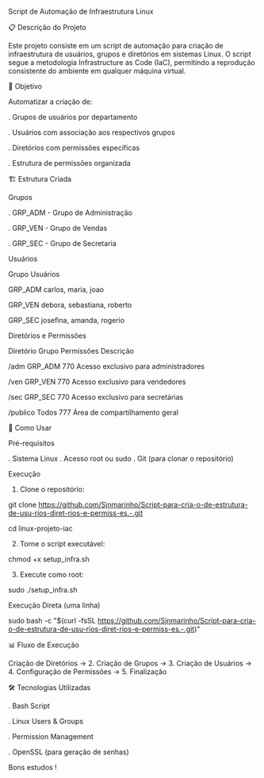 Script de Automação de Infraestrutura Linux

📋 Descrição do Projeto

  Este projeto consiste em um script de automação para criação de infraestrutura de usuários, grupos e diretórios em sistemas Linux. O script segue a metodologia Infrastructure as Code (IaC), permitindo a reprodução consistente do ambiente em qualquer máquina virtual.

🎯 Objetivo

Automatizar a criação de:

  . Grupos de usuários por departamento

  . Usuários com associação aos respectivos grupos

  . Diretórios com permissões específicas

  .  Estrutura de permissões organizada

🏗️ Estrutura Criada

Grupos

  . GRP_ADM  -  Grupo de Administração

  . GRP_VEN  -  Grupo de Vendas

  . GRP_SEC  -  Grupo de Secretaria

Usuários

  Grupo		     Usuários
  
  GRP_ADM		   carlos, maria, joao
  
  GRP_VEN		   debora, sebastiana, roberto
  
  GRP_SEC		   josefina, amanda, rogerio

Diretórios e Permissões

  Diretório       Grupo	 Permissões  Descrição
  
  /adm		        GRP_ADM	 770	     Acesso exclusivo para administradores
  
  /ven		        GRP_VEN	 770	     Acesso exclusivo para vendedores
  
  /sec		        GRP_SEC	 770	     Acesso exclusivo para secretárias
  
  /publico	      Todos	   777	     Área de compartilhamento geral

🚀 Como Usar

Pré-requisitos

  . Sistema Linux
  . Acesso root ou sudo
  . Git (para clonar o repositório)

Execução

1. Clone o repositório:

  git clone https://github.com/Sjnmarinho/Script-para-cria-o-de-estrutura-de-usu-rios-diret-rios-e-permiss-es.-.git

  cd linux-projeto-iac

2. Torne o script executável:

  chmod +x setup_infra.sh

3. Execute como root:

  sudo ./setup_infra.sh

  Execução Direta (uma linha)

  sudo bash -c "$(curl -fsSL https://github.com/Sjnmarinho/Script-para-cria-o-de-estrutura-de-usu-rios-diret-rios-e-permiss-es.-.git)"

📊 Fluxo de Execução

Criação de Diretórios → 2. Criação de Grupos → 3. Criação de Usuários → 4. Configuração de Permissões → 5. Finalização

🛠️ Tecnologias Utilizadas

. Bash Script

. Linux Users & Groups

. Permission Management

. OpenSSL (para geração de senhas)

  Bons estudos !
